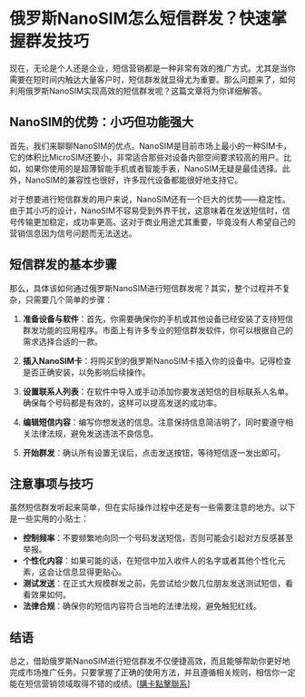 # 俄罗斯NanoSIM怎么短信群发？快速掌握群发技巧

现在，无论是个人还是企业，短信营销都是一种非常有效的推广方式。尤其是当你需要在短时间内触达大量客户时，短信群发就显得尤为重要。那么问题来了，如何利用俄罗斯NanoSIM实现高效的短信群发呢？这篇文章将为你详细解答。

## NanoSIM的优势：小巧但功能强大

首先，我们来聊聊NanoSIM的优点。NanoSIM是目前市场上最小的一种SIM卡，它的体积比MicroSIM还要小，非常适合那些对设备内部空间要求较高的用户。比如，如果你使用的是超薄智能手机或者智能手表，NanoSIM无疑是最佳选择。此外，NanoSIM的兼容性也很好，许多现代设备都能很好地支持它。

对于想要进行短信群发的用户来说，NanoSIM还有一个巨大的优势——稳定性。由于其小巧的设计，NanoSIM不容易受到外界干扰，这意味着在发送短信时，信号传输更加稳定，成功率更高。这对于商业用途尤其重要，毕竟没有人希望自己的营销信息因为信号问题而无法送达。

## 短信群发的基本步骤

那么，具体该如何通过俄罗斯NanoSIM进行短信群发呢？其实，整个过程并不复杂，只需要几个简单的步骤：

1. **准备设备与软件**：首先，你需要确保你的手机或其他设备已经安装了支持短信群发功能的应用程序。市面上有许多专业的短信群发软件，你可以根据自己的需求选择合适的一款。

2. **插入NanoSIM卡**：将购买到的俄罗斯NanoSIM卡插入你的设备中。记得检查是否正确安装，以免影响后续操作。

3. **设置联系人列表**：在软件中导入或手动添加你要发送短信的目标联系人名单。确保每个号码都是有效的，这样可以提高发送的成功率。

4. **编辑短信内容**：编写你想发送的信息。注意保持信息简洁明了，同时要遵守相关法律法规，避免发送违法不良信息。

5. **开始群发**：确认所有设置无误后，点击发送按钮，等待短信逐一发出即可。

## 注意事项与技巧

虽然短信群发听起来简单，但在实际操作过程中还是有一些需要注意的地方。以下是一些实用的小贴士：

- **控制频率**：不要频繁地向同一个号码发送短信，否则可能会引起对方反感甚至举报。
- **个性化内容**：如果可能的话，在短信中加入收件人的名字或者其他个性化元素，这会让信息显得更贴心。
- **测试发送**：在正式大规模群发之前，先尝试给少数几位朋友发送测试短信，看看效果如何。
- **法律合规**：确保你的短信内容符合当地的法律法规，避免触犯红线。

## 结语

总之，借助俄罗斯NanoSIM进行短信群发不仅便捷高效，而且能够帮助你更好地完成市场推广任务。只要掌握了正确的使用方法，并且遵循相关规则，相信你一定能在短信营销领域取得不错的成绩。[[購卡點擊聯系](https://t.me/s/SXDXQF)]